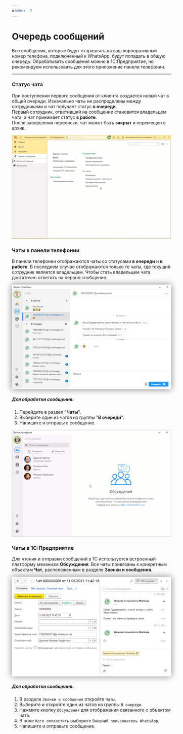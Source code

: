 ```yaml
---
order: -2
---
```


# Очередь сообщений

Все сообщения, которые будут отправлять на ваш корпоративный номер телефона, подключенный к WhatsApp, будут попадать в
общую очередь. Обрабатывать сообщения можно в 1С:Предприятие, но рекомендуем использовать для этого приложение панели
телефонии.

---

### Статус чата

При поступлении первого сообщения от клиента создается новый чат в общей очереди. Изначально чаты не распределены
между сотрудниками и чат получает статус **в очереди**. <br>
Первый сотрудник, ответивший на сообщение становится владельцем чата, а чат принимает статус **в работе**. <br>
После завершения переписки, чат может быть **закрыт** и перемещен в архив.

<img class="miko-shadow play-on-hover"  
    src="/assets/whatsapp/wp_och_0.gif"
    alt="МИКО: whatsapp закрытие чата"
/> 

### Чаты в панели телефонии

В панели телефонии отображаются чаты со статусами **в очереди** и **в работе**. В последнем случае отображаются только
те чаты, где текущий сотрудник является владельцем. Чтобы стать владельцем чата достаточно ответить на первое сообщение.

[<img src="/assets/whatsapp/chat-panel-preview.png" style="box-shadow: 0 0 20px 0 grey">](~/assets/whatsapp/chat-panel.png)

##### Для обработки сообщения:
1. Перейдите в раздел "**Чаты**".
2. Выберите один из чатов из группы "**В очереди**".
3. Напишите и отправьте сообщение.

<img class="miko-shadow play-on-hover"  
    src="/assets/whatsapp/wp_och_1.gif"
    alt="МИКО: whatsapp прием чата в работу"
/> 

### Чаты в 1С:Предприятие

Для чтения и отправки сообщений в 1С используется встроенный платформу механизм **Обсуждения**. Все чаты привязаны к
конкретным объектам **Чат**, расположенным в разделе **Звонки и сообщения**.

[<img src="/assets/whatsapp/chat-1c-preview.png" style="box-shadow: 0 0 20px 0 grey">](~/assets/whatsapp/chat-1c.png)

##### Для обработки сообщения:
1. В разделе `Звонки и сообщения` откройте `Чаты`.
2. Выберите и откройте один из чатов из группы `В очереди`.
3. Нажмите кнопку `Обсуждения` для отображения связанного с объектом чата.
4. В поле `Кого оповестить` выберите `Внешний пользователь WhatsApp`.
5. Напишите и отправьте сообщение.
